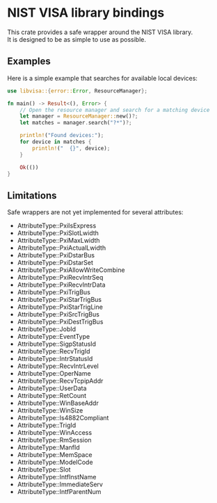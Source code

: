 # NIST VISA library bindings
This crate provides a safe wrapper around the NIST VISA library.  
It is designed to be as simple to use as possible.

## Examples

Here is a simple example that searches for available local devices:
```rust
use libvisa::{error::Error, ResourceManager};

fn main() -> Result<(), Error> {
    // Open the resource manager and search for a matching device
    let manager = ResourceManager::new()?;
    let matches = manager.search("?*")?;

    println!("Found devices:");
    for device in matches {
        println!("  {}", device);
    }

    Ok(())
}
```

## Limitations

Safe wrappers are not yet implemented for several attributes:
- AttributeType::PxiIsExpress
- AttributeType::PxiSlotLwidth
- AttributeType::PxiMaxLwidth
- AttributeType::PxiActualLwidth
- AttributeType::PxiDstarBus
- AttributeType::PxiDstarSet
- AttributeType::PxiAllowWriteCombine
- AttributeType::PxiRecvIntrSeq
- AttributeType::PxiRecvIntrData
- AttributeType::PxiTrigBus
- AttributeType::PxiStarTrigBus
- AttributeType::PxiStarTrigLine
- AttributeType::PxiSrcTrigBus
- AttributeType::PxiDestTrigBus
- AttributeType::JobId
- AttributeType::EventType
- AttributeType::SigpStatusId
- AttributeType::RecvTrigId
- AttributeType::IntrStatusId
- AttributeType::RecvIntrLevel
- AttributeType::OperName
- AttributeType::RecvTcpipAddr
- AttributeType::UserData
- AttributeType::RetCount
- AttributeType::WinBaseAddr
- AttributeType::WinSize
- AttributeType::Is4882Compliant
- AttributeType::TrigId
- AttributeType::WinAccess
- AttributeType::RmSession
- AttributeType::ManfId
- AttributeType::MemSpace
- AttributeType::ModelCode
- AttributeType::Slot
- AttributeType::IntfInstName
- AttributeType::ImmediateServ
- AttributeType::IntfParentNum
